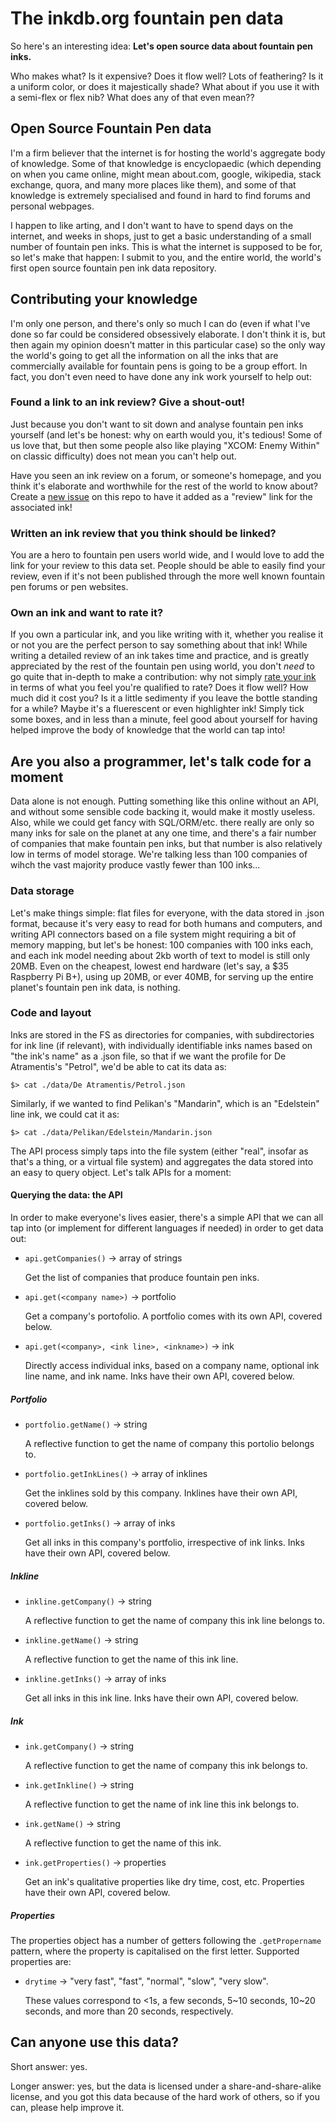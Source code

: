# The inkdb.org fountain pen data

So here's an interesting idea: **Let's open source data about fountain pen inks.**

Who makes what? Is it expensive? Does it flow well? Lots of feathering? Is it a uniform color, or does it majestically shade? What about if you use it with a semi-flex or flex nib? What does any of that even mean??

## Open Source Fountain Pen data

I'm a firm believer that the internet is for hosting the world's aggregate body of knowledge. Some of that knowledge is encyclopaedic (which depending on when you came online, might mean about.com, google, wikipedia, stack exchange, quora, and many more places like them), and some of that knowledge is extremely specialised and found in hard to find forums and personal webpages.

I happen to like arting, and I don't want to have to spend days on the internet, and weeks in shops, just to get a basic understanding of a small number of fountain pen inks. This is what the internet is supposed to be for, so let's make that happen: I submit to you, and the entire world, the world's first open source fountain pen ink data repository.

## Contributing your knowledge

I'm only one person, and there's only so much I can do (even if what I've done so far could be considered obsessively elaborate. I don't think it is, but then again my opinion doesn't matter in this particular case) so the only way the world's going to get all the information on all the inks that are commercially available for fountain pens is going to be a group effort. In fact, you don't even need to have done any ink work yourself to help out:

### Found a link to an ink review? Give a shout-out!

Just because you don't want to sit down and analyse fountain pen inks yourself (and let's be honest: why on earth would you, it's tedious! Some of us love that, but then some people also like playing "XCOM: Enemy Within" on classic difficulty) does not mean you can't help out.

Have you seen an ink review on a forum, or someone's homepage, and you think it's elaborate and worthwhile for the rest of the world to know about? Create a [new issue]() on this repo to have it added as a "review" link for the associated ink!

### Written an ink review that you think should be linked?

You are a hero to fountain pen users world wide, and I would love to add the link for your review to this data set. People should be able to easily find your review, even if it's not been published through the more well known fountain pen forums or pen websites.

### Own an ink and want to rate it?

If you own a particular ink, and you like writing with it, whether you realise it or not you are the perfect person to say something about that ink! While writing a detailed review of an ink takes time and practice, and is greatly appreciated by the rest of the fountain pen using world, you don't *need* to go quite that in-depth to make a contribution: why not simply [rate your ink]() in terms of what you feel you're qualified to rate? Does it flow well? How much did it cost you? Is it a little sedimenty if you leave the bottle standing for a while? Maybe it's a fluerescent or even highlighter ink! Simply tick some boxes, and in less than a minute, feel good about yourself for having helped improve the body of knowledge that the world can tap into! 
  
## Are you also a programmer, let's talk code for a moment

Data alone is not enough. Putting something like this online without an API, and without some sensible code backing it, would make it mostly useless. Also, while we could get fancy with SQL/ORM/etc. there really are only so many inks for sale on the planet at any one time, and there's a fair number of companies that make fountain pen inks, but that number is also relatively low in terms of model storage. We're talking less than 100 companies of wihch the vast majority produce vastly fewer than 100 inks...

### Data storage

Let's make things simple: flat files for everyone, with the data stored in .json format, because it's very easy to read for both humans and computers, and writing API connectors based on a file system might requiring a bit of memory mapping, but let's be honest: 100 companies with 100 inks each, and each ink model needing about 2kb worth of text to model is still only 20MB. Even on the cheapest, lowest end hardware (let's say, a $35 Raspberry Pi B+), using up 20MB, or ever 40MB, for serving up the entire planet's fountain pen ink data, is nothing. 

### Code and layout

Inks are stored in the FS as directories for companies, with subdirectories for ink line (if relevant), with individually identifiable inks names based on "the ink's name" as a .json file, so that if we want the profile for De Atramentis's "Petrol", we'd be able to cat its data as:

```
$> cat ./data/De Atramentis/Petrol.json
```

Similarly, if we wanted to find Pelikan's "Mandarin", which is an "Edelstein" line ink, we could cat it as:

```
$> cat ./data/Pelikan/Edelstein/Mandarin.json
``` 

The API process simply taps into the file system (either "real", insofar as that's a thing, or a virtual file system) and aggregates the data stored into an easy to query object. Let's talk APIs for a moment:

#### Querying the data: the API

In order to make everyone's lives easier, there's a simple API that we can all tap into (or implement for different languages if needed) in order to get data out:

- `api.getCompanies()` → array of strings

  Get the list of companies that produce fountain pen inks. 

- `api.get(<company name>)` → portfolio

  Get a company's portofolio. A portfolio comes with its own API, covered below.

- `api.get(<company>, <ink line>, <inkname>)` → ink

  Directly access individual inks, based on a company name, optional ink line name, and ink name. Inks have their own API, covered below.

##### Portfolio

- `portfolio.getName()` → string

  A reflective function to get the name of company this portolio belongs to.

- `portfolio.getInkLines()` → array of inklines

  Get the inklines sold by this company. Inklines have their own API, covered below.

- `portfolio.getInks()` → array of inks

  Get all inks in this company's portfolio, irrespective of ink links. Inks have their own API, covered below.


##### Inkline

- `inkline.getCompany()` → string

  A  reflective function to get the name of company this ink line belongs to.

- `inkline.getName()` → string

  A reflective function to get the name of this ink line.

- `inkline.getInks()` → array of inks

  Get all inks in this ink line. Inks have their own API, covered below.

##### Ink

- `ink.getCompany()` → string

  A reflective function to get the name of company this ink belongs to.
 
- `ink.getInkline()` → string

  A reflective function to get the name of ink line this ink belongs to.

- `ink.getName()` → string

  A reflective function to get the name of this ink.

- `ink.getProperties()` → properties

  Get an ink's qualitative properties like dry time, cost, etc. Properties have their own API, covered below.
  
##### Properties

The properties object has a number of getters following the `.getPropername` pattern, where the property is capitalised on the first letter. Supported properties are:

- `drytime` → "very fast", "fast", "normal", "slow", "very slow".

  These values correspond to <1s, a few seconds, 5~10 seconds, 10~20 seconds, and more than 20 seconds, respectively.

## Can anyone use this data?

Short answer: yes.

Longer answer: yes, but the data is licensed under a share-and-share-alike license, and you got this data because of the hard work of others, so if you can, please help improve it.
